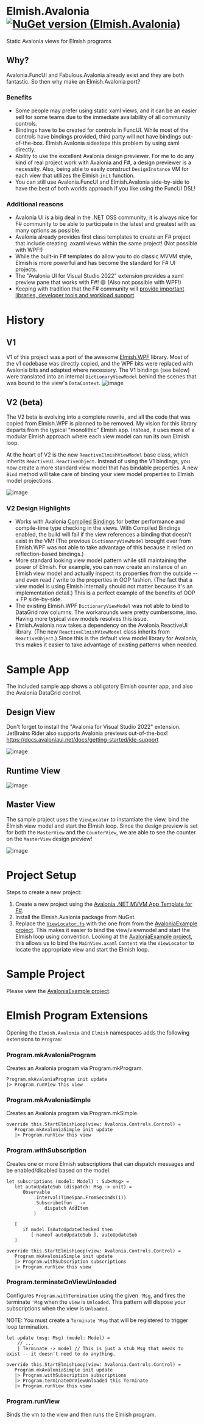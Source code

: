 # Elmish.Avalonia [![NuGet version (Elmish.Avalonia)](https://img.shields.io/nuget/v/Elmish.Avalonia.svg?style=flat-square)](https://www.nuget.org/packages/Elmish.Avalonia/)
Static Avalonia views for Elmish programs

## Why?
Avalonia.FuncUI and Fabulous.Avalonia already exist and they are both fantastic. So then why make an Elmish.Avalonia port?

### Benefits
* Some people may prefer using static xaml views, and it can be an easier sell for some teams due to the immediate availability of all community controls.
* Bindings have to be created for controls in FuncUI. While most of the controls have bindings provided, third party will not have bindings out-of-the-box. Elmish.Avalonia sidesteps this problem by using xaml directly.
* Ability to use the excellent Avalonia design previewer. For me to do any kind of real project work with Avalonia and F#, a design previewer is a necessity. Also, being able to easily construct `DesignInstance` VM for each view that utilizes the Elmish `init` function. 
* You can still use Avalonia.FuncUI and Elmish.Avalonia side-by-side to have the best of both worlds approach if you like using the FuncUI DSL!

### Additional reasons
* Avalonia UI is a big deal in the .NET OSS community; it is always nice for F# community to be able to participate in the latest and greatest with as many options as possible.
* Avalonia already provides first class templates to create an F# project that include creating .axaml views within the same project! (Not possible with WPF!)
* While the built-in F# templates do allow you to do classic MVVM style, Elmish is more powerful and has become the standard for F# UI projects.
* The "Avalonia UI for Visual Studio 2022" extension provides a xaml preview pane that works with F#! 😄 (Also not possible with WPF!)
* Keeping with tradition that the F# community will [provide important libraries, developer tools and workload support](https://learn.microsoft.com/en-us/dotnet/fsharp/strategy).

# History
## V1
V1 of this project was a port of the awesome [Elmish.WPF](https://github.com/elmish/Elmish.WPF) library.
Most of the v1 codebase was directly copied, and the WPF bits were replaced with Avalonia bits and adapted where necessary.
The V1 bindings (see below) were translated into an internal `DictionaryViewModel` behind the scenes that was bound to the view's `DataContext`. 
![image](https://github.com/JordanMarr/Elmish.Avalonia/assets/1030435/00988e96-6905-46fa-9d89-25f7bab6881f)

## V2 (beta)
The V2 beta is evolving into a complete rewrite, and all the code that was copied from Elmish.WPF is planned to be removed.
My vision for this library departs from the typical "monolithic" Elmish app. Instead, it uses more of a modular Elmish approach where each view model can run its own Elmish loop.

At the heart of V2 is the new `ReactiveElmishViewModel` base class, which inherits `ReactiveUI.ReactiveObject`. 
Instead of using the V1 bindings, you now create a more standard view model that has bindable properties. A new `Bind` method will take care of binding your view model properties to Elmish model projections. 

![image](https://github.com/JordanMarr/Elmish.Avalonia/assets/1030435/21d1fed5-5606-4cab-87f7-585d2c59d9ce)



### V2 Design Highlights
* Works with Avalonia [Compiled Bindings](https://docs.avaloniaui.net/docs/next/basics/data/data-binding/compiled-bindings#enable-and-disable-compiled-bindings) for better performance and compile-time type checking in the views. With Compiled Bindings enabled, the build will fail if the view references a binding that doesn't exist in the VM! (The previous `DictionaryViewModel` brought over from Elmish.WPF was not able to take advantage of this because it relied on reflection-based bindings.)
* More standard looking view model pattern while still maintaining the power of Elmish. For example, you can now create an instance of an Elmish view model and actually inspect its properties from the outside -- and even read / write to the properties in OOP fashion. (The fact that a view model is using Elmish internally should not matter because it's an implementation detail.) This is a perfect example of the benefits of OOP + FP side-by-side.
* The existing Elmish.WPF `DictionaryViewModel` was not able to bind to DataGrid row columns. The workarounds were pretty cumbersome, imo. Having more typical view models resolves this issue.
* Elmish.Avalonia now takes a dependency on the Avalonia.ReactiveUI library. (The new `ReactiveElmishViewModel` class inherits from `ReactiveObject`.) Since this is the default view model library for Avalonia, this makes it easier to take advantage of existing patterns when needed.

# Sample App
The included sample app shows a obligatory Elmish counter app, and also the Avalonia DataGrid control.

## Design View
Don't forget to install the "Avalonia for Visual Studio 2022" extension.
JetBrains Rider also supports Avalonia previews out-of-the-box!
https://docs.avaloniaui.net/docs/getting-started/ide-support

![image](https://user-images.githubusercontent.com/1030435/219173023-a47d5d9b-8926-4f9d-833b-1406661e1c82.png)

## Runtime View
![image](https://user-images.githubusercontent.com/1030435/219145003-b4168921-ddab-41bc-92ea-d3f432fbc844.png)

## Master View
The sample project uses the `ViewLocator` to instantiate the view, bind the Elmish view model and start the Elmish loop.
Since the design preview is set for both the `MasterView` and the `CounterView`, we are able to see the counter on the `MasterView` design preview!

![image](https://github.com/JordanMarr/Elmish.Avalonia/assets/1030435/e47e1662-b484-4524-b007-718f2d38d232)


# Project Setup

Steps to create a new project:

1) Create a new project using the [Avalonia .NET MVVM App Template for F#](https://github.com/AvaloniaUI/avalonia-dotnet-templates).
2) Install the Elmish.Avalonia package from NuGet.
3) Replace the [`ViewLocator.fs`](https://github.com/JordanMarr/Elmish.Avalonia/blob/main/src/Samples/AvaloniaExample/ViewLocator.fs) with the one from from the [AvaloniaExample project](https://github.com/JordanMarr/Elmish.Avalonia/tree/main/src/Samples/AvaloniaExample). This makes it easier to bind the view/viewmodel and start the Elmish loop using convention.
   Looking at the [AvaloniaExample project](https://github.com/JordanMarr/Elmish.Avalonia/tree/main/src/Samples/AvaloniaExample), this allows us to bind the `MainView.axaml` `Content` via the `ViewLocator` to locate the appropriate view and start the Elmish loop.

# Sample Project
Please view the [AvaloniaExample project](https://github.com/JordanMarr/Elmish.Avalonia/tree/v2-beta/src/Samples/AvaloniaExample).


# Elmish Program Extensions
Opening the `Elmish.Avalonia` and `Elmish` namespaces adds the following extensions to `Program`:

### Program.mkAvaloniaProgram
Creates an Avalonia program via Program.mkProgram.

```F#
Program.mkAvaloniaProgram init update
|> Program.runView this view
```

### Program.mkAvaloniaSimple
Creates an Avalonia program via Program.mkSimple.

```F#
override this.StartElmishLoop(view: Avalonia.Controls.Control) = 
   Program.mkAvaloniaSimple init update
   |> Program.runView this view
```

### Program.withSubscription
Creates one or more Elmish subscriptions that can dispatch messages and be enabled/disabled based on the model.

```F#
let subscriptions (model: Model) : Sub<Msg> =
   let autoUpdateSub (dispatch: Msg -> unit) = 
      Observable
          .Interval(TimeSpan.FromSeconds(1))
          .Subscribe(fun _ -> 
              dispatch AddItem
          )

   [
      if model.IsAutoUpdateChecked then
         [ nameof autoUpdateSub ], autoUpdateSub
   ]

```
```F#
override this.StartElmishLoop(view: Avalonia.Controls.Control) = 
   Program.mkAvaloniaSimple init update
   |> Program.withSubscription subscriptions
   |> Program.runView this view
```

### Program.terminateOnViewUnloaded
Configures `Program.withTermination` using the given `'Msg`, and fires the terminate `'Msg` when the `view` is `Unloaded`.
This pattern will dispose your subscriptions when the view is `Unloaded`.

NOTE: You must create a `Terminate` `'Msg` that will be registered to trigger loop termination.

```F#
let update (msg: Msg) (model: Model) =
    // ...
    | Terminate -> model // This is just a stub Msg that needs to exist -- it doesn't need to do anything.
```

```F#
override this.StartElmishLoop(view: Avalonia.Controls.Control) = 
   Program.mkAvaloniaSimple init update
   |> Program.withSubscription subscriptions
   |> Program.terminateOnViewUnloaded this Terminate
   |> Program.runView this view
```

### Program.runView
Binds the vm to the view and then runs the Elmish program.
